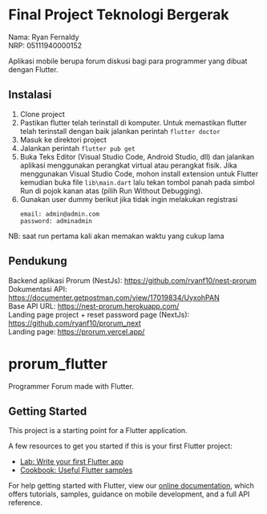 # Final Project Teknologi Bergerak

Nama: Ryan Fernaldy<br>
NRP: 05111940000152<br>

Aplikasi mobile berupa forum diskusi bagi para programmer yang dibuat dengan Flutter.

## Instalasi

1. Clone project
2. Pastikan flutter telah terinstall di komputer. Untuk memastikan flutter telah terinstall dengan baik jalankan perintah `flutter doctor`
3. Masuk ke direktori project
4. Jalankan perintah `flutter pub get`
5. Buka Teks Editor (Visual Studio Code, Android Studio, dll) dan jalankan aplikasi menggunakan perangkat virtual atau perangkat fisik. Jika menggunakan Visual Studio Code, mohon install extension untuk Flutter kemudian buka file `lib\main.dart` lalu tekan tombol panah pada simbol Run di pojok kanan atas (pilih Run Without Debugging).<br>
6. Gunakan user dummy berikut jika tidak ingin melakukan registrasi<br>
   ```
   email: admin@admin.com
   password: adminadmin
   ```

NB: saat run pertama kali akan memakan waktu yang cukup lama

## Pendukung

Backend aplikasi Prorum (NestJs): https://github.com/ryanf10/nest-prorum<br>
Dokumentasi API: https://documenter.getpostman.com/view/17019834/UyxohPAN<br>
Base API URL: https://nest-prorum.herokuapp.com/<br>
Landing page project + reset password page (NextJs): https://github.com/ryanf10/prorum_next<br>
Landing page: https://prorum.vercel.app/<br>

# prorum_flutter

Programmer Forum made with Flutter.

## Getting Started

This project is a starting point for a Flutter application.

A few resources to get you started if this is your first Flutter project:

- [Lab: Write your first Flutter app](https://flutter.dev/docs/get-started/codelab)
- [Cookbook: Useful Flutter samples](https://flutter.dev/docs/cookbook)

For help getting started with Flutter, view our
[online documentation](https://flutter.dev/docs), which offers tutorials,
samples, guidance on mobile development, and a full API reference.
